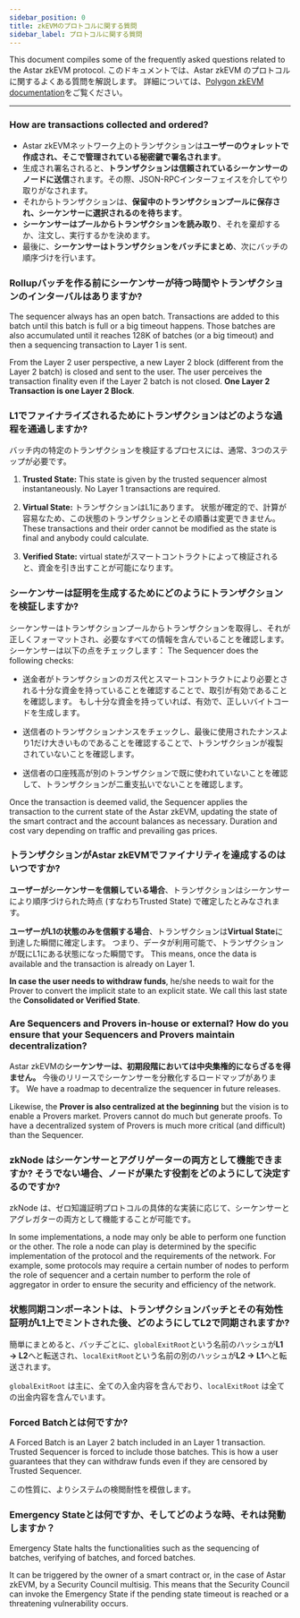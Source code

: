 ```yaml
---
sidebar_position: 0
title: zkEVMのプロトコルに関する質問
sidebar_label: プロトコルに関する質問
---
```


This document compiles some of the frequently asked questions related to the Astar zkEVM protocol. このドキュメントでは、Astar zkEVM のプロトコルに関するよくある質問を解説します。 詳細については、[Polygon zkEVM documentation](https://wiki.polygon.technology/docs/category/zkevm-protocol/)をご覧ください。

---

### How are transactions collected and ordered?

- Astar zkEVMネットワーク上のトランザクションは**ユーザーのウォレットで作成され、そこで管理されている秘密鍵で署名されます**。
- 生成され署名されると、**トランザクションは信頼されているシーケンサーのノードに送信**されます。その際、JSON-RPCインターフェイスを介してやり取りがなされます。
- それからトランザクションは、**保留中のトランザクションプールに保存され、シーケンサーに選択されるのを待ちます**。
- **シーケンサーはプールからトランザクションを読み取り**、それを棄却するか、注文し、実行するかを決めます。
- 最後に、**シーケンサーはトランザクションをバッチにまとめ**、次にバッチの順序づけを行います。

### Rollupバッチを作る前にシーケンサーが待つ時間やトランザクションのインターバルはありますか?

The sequencer always has an open batch. Transactions are added to this batch until this batch is full or a big timeout happens. Those batches are also accumulated until it reaches 128K of batches (or a big timeout) and then a sequencing transaction to Layer 1 is sent.

From the Layer 2 user perspective, a new Layer 2 block (different from the Layer 2 batch) is closed and sent to the user. The user perceives the transaction finality even if the Layer 2 batch is not closed. **One Layer 2 Transaction is one Layer 2 Block**.

### L1でファイナライズされるためにトランザクションはどのような過程を通過しますか?

バッチ内の特定のトランザクションを検証するプロセスには、通常、3つのステップが必要です。

1. **Trusted State:** This state is given by the trusted sequencer almost instantaneously. No Layer 1 transactions are required.

2. **Virtual State:** トランザクションはL1にあります。 状態が確定的で、計算が容易なため、この状態のトランザクションとその順番は変更できません。 These transactions and their order cannot be modified as the state is final and anybody could calculate.

3. **Verified State:** virtual stateがスマートコントラクトによって検証されると、資金を引き出すことが可能になります。

### シーケンサーは証明を生成するためにどのようにトランザクションを検証しますか?

シーケンサーはトランザクションプールからトランザクションを取得し、それが正しくフォーマットされ、必要なすべての情報を含んでいることを確認します。 シーケンサーは以下の点をチェックします： The Sequencer does the following checks:

- 送金者がトランザクションのガス代とスマートコントラクトにより必要とされる十分な資金を持っていることを確認することで、取引が有効であることを確認します。 もし十分な資金を持っていれば、有効で、正しいバイトコードを生成します。

- 送信者のトランザクションナンスをチェックし、最後に使用されたナンスより1だけ大きいものであることを確認することで、トランザクションが複製されていないことを確認します。

- 送信者の口座残高が別のトランザクションで既に使われていないことを確認して、トランザクションが二重支払いでないことを確認します。

Once the transaction is deemed valid, the Sequencer applies the transaction to the current state of the Astar zkEVM, updating the state of the smart contract and the account balances as necessary. Duration and cost vary depending on traffic and prevailing gas prices.

### トランザクションがAstar zkEVMでファイナリティを達成するのはいつですか?

**ユーザーがシーケンサーを信頼している場合**、トランザクションはシーケンサーにより順序づけられた時点 (すなわちTrusted State) で確定したとみなされます。

**ユーザーがL1の状態のみを信頼する場合**、トランザクションは**Virtual State**に到達した瞬間に確定します。 つまり、データが利用可能で、トランザクションが既にL1にある状態になった瞬間です。 This means, once the data is available and the transaction is already on Layer 1.

**In case the user needs to withdraw funds**, he/she needs to wait for the Prover to convert the implicit state to an explicit state. We call this last state the **Consolidated or Verified State**.

### Are Sequencers and Provers in-house or external? How do you ensure that your Sequencers and Provers maintain decentralization?

Astar zkEVMの**シーケンサーは、初期段階においては中央集権的にならざるを得ません。** 今後のリリースでシーケンサーを分散化するロードマップがあります。 We have a roadmap to decentralize the sequencer in future releases.

Likewise, the **Prover is also centralized at the beginning** but the vision is to enable a Provers market. Provers cannot do much but generate proofs. To have a decentralized system of Provers is much more critical (and difficult) than the Sequencer.

### zkNode はシーケンサーとアグリゲーターの両方として機能できますか? そうでない場合、ノードが果たす役割をどのようにして決定するのですか?

zkNode は、ゼロ知識証明プロトコルの具体的な実装に応じて、シーケンサーとアグレガターの両方として機能することが可能です。

In some implementations, a node may only be able to perform one function or the other. The role a node can play is determined by the specific implementation of the protocol and the requirements of the network. For example, some protocols may require a certain number of nodes to perform the role of sequencer and a certain number to perform the role of aggregator in order to ensure the security and efficiency of the network.

### 状態同期コンポーネントは、トランザクションバッチとその有効性証明がL1上でミントされた後、どのようにしてL2で同期されますか?

簡単にまとめると、バッチごとに、`globalExitRoot`という名前のハッシュが**L1 &rarr; L2**へと転送され、`localExitRoot`という名前の別のハッシュが**L2 &rarr; L1**へと転送されます。

`globalExitRoot` は主に、全ての入金内容を含んでおり、`localExitRoot` は全ての出金内容を含んでいます。

### Forced Batchとは何ですか?

A Forced Batch is an Layer 2 batch included in an Layer 1 transaction. Trusted Sequencer is forced to include those batches. This is how a user guarantees that they can withdraw funds even if they are censored by Trusted Sequencer.

この性質に、よりシステムの検閲耐性を模倣します。

### Emergency Stateとは何ですか、そしてどのような時、それは発動しますか？

Emergency State halts the functionalities such as the sequencing of batches, verifying of batches, and forced batches.

It can be triggered by the owner of a smart contract or, in the case of Astar zkEVM, by a Security Council multisig. This means that the Security Council can invoke the Emergency State if the pending state timeout is reached or a threatening vulnerability occurs.

